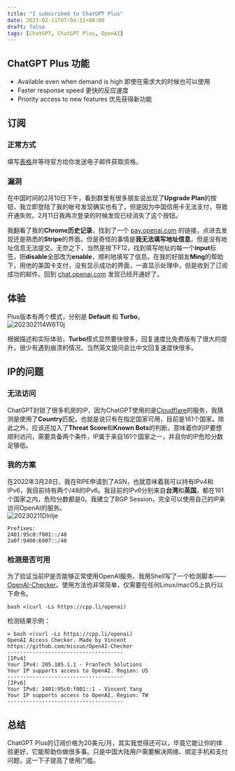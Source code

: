 ```yaml
---
title: "I subscribed to ChatGPT Plus"
date: 2023-02-11T07:04:11+08:00
draft: false
tags: [ChatGPT, ChatGPT Plus, OpenAI]
---
```


## ChatGPT Plus 功能
- Available even when demand is high 即使在需求大的时候也可以使用
- Faster response speed 更快的反应速度
- Priority access to new features 优先获得新功能

## 订阅
### 正常方式
填写[表格](https://docs.google.com/forms/d/e/1FAIpQLScee6ST3o-kZDjlw1ROfUNyjuRBwGdcoewxjCULNejbP5hdzQ/viewform)并等待官方给你发送电子邮件获取资格。

### 漏洞
在中国时间的2月10日下午，看到群里有很多朋友说出现了**Upgrade Plan**的按钮，我立即登陆了我的帐号发现确实也有了，但是因为中国信用卡无法支付，导致开通失败。2月11日我再次登录的时候发现已经消失了这个按钮。  

我翻看了我的**Chrome历史记录**，找到了一个 [pay.openai.com](https://pay.openai.com) 的链接，点进去发现还是熟悉的**Stripe**的界面。但是奇怪的事情是**我无法填写地址信息**，但是没有地址信息无法提交。无奈之下，当然是按下F12，找到填写地址的每一个**input**标签，把**disable**全部改为**enable**，顺利地填写了信息。在我的好朋友**Ming**的帮助下，用他的美国卡支付，没有显示成功的界面，一直显示处理中，但是收到了订阅成功的邮件。回到 [chat.openai.com](https://chat.openai.com) 发现已经开通好了。

## 体验
Plus版本有两个模式，分别是 **Default** 和 **Turbo**。  
![202302114W6T0j](https://static.nisekoo.com/blog/202302114W6T0j.png)

根据描述和实际体验，**Turbo**模式显然要快很多，回复速度比免费版有了很大的提升，很少有遇到崩溃的情况。当然英文提问会比中文回复速度快很多。  

## IP的问题
### 无法访问
ChatGPT封锁了很多机房的IP，因为ChatGPT使用的是[Cloudflare](https://cloudflare.com)的服务，我猜测是使用了**Country**匹配，也就是说只有在指定国家可用，目前是161个国家。除此之外，应该还加入了**Threat Score**和**Known Bots**的判断。意味着你的IP要想顺利访问，需要具备两个条件，IP属于来自161个国家之一，并且你的IP危险分数足够低。  

### 我的方案
在2022年3月28日，我在RIPE申请到了ASN，也就意味着我可以持有IPv4和IPv6，我目前持有两个/48的IPv6。我目前的IPv6分别来自**台湾**和**英国**，都在161个国家之内，危险分数都是0。我建立了BGP Session，完全可以使用自己的IP来访问OpenAI的服务。  
![20230211Dlnlje](https://static.nisekoo.com/blog/20230211Dlnlje.png)
```
Prefixes:
2401:95c0:f001::/48
2a0f:9400:6907::/48
```

### 检测是否可用
为了验证当前IP是否能够正常使用OpenAI服务，我用Shell写了一个检测脚本——[OpenAI-Checker](https://github.com/missuo/OpenAI-Checker)。使用方法也非常简单，仅需要在任何Linux/macOS上执行以下命令。
```shell
bash <(curl -Ls https://cpp.li/openai)
```
检测结果示例：
```
> bash <(curl -Ls https://cpp.li/openai)
OpenAI Access Checker. Made by Vincent
https://github.com/missuo/OpenAI-Checker
-------------------------------------
[IPv4]
Your IPv4: 205.185.1.1 - FranTech Solutions
Your IP supports access to OpenAI. Region: US
-------------------------------------
[IPv6]
Your IPv6: 2401:95c0:f001::1 - Vincent Yang
Your IP supports access to OpenAI. Region: TW
-------------------------------------
```
## 总结
ChatGPT Plus的订阅价格为20美元/月，其实我觉得还可以，毕竟它能让你的体验更好，它能帮助你做很多事。只是中国大陆用户需要解决网络、绑定手机和支付问题，这一下子提高了使用门槛。
